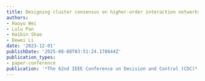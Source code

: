 ```yaml
---
title: Designing cluster consensus on higher-order interaction networks
authors:
- Haoyu Wei
- Lulu Pan
- Haibin Shao
- Dewei Li
date: '2023-12-01'
publishDate: '2025-08-08T03:51:24.178644Z'
publication_types:
- paper-conference
publication: '*The 62nd IEEE Conference on Decision and Control (CDC)*'
---
```

